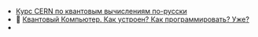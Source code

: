 - [Курс CERN по квантовым вычислениям по-русски](https://russol.info/quantum)
- 📃 [Квантовый Компьютер. Как устроен? Как программировать? Уже?](https://vas3k.blog/blog/quantum_computing/)
- 